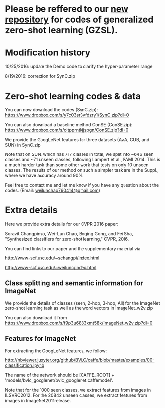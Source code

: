 # Please be reffered to our [new repository](https://github.com/pujols/Zero-shot-learning-journal) for codes of generalized zero-shot learning (GZSL).

# Modification history
10/25/2016: update the Demo code to clarify the hyper-parameter range

8/19/2016: correction for SynC.zip

# Zero-shot learning codes & data
You can now download the codes (SynC.zip):
https://www.dropbox.com/s/y7c03sr3vfdzry1/SynC.zip?dl=0

You can also download a baseline method ConSE (ConSE.zip):
https://www.dropbox.com/s/oltpprntkjjspgn/ConSE.zip?dl=0

We provide the GoogLeNet features for three datasets (AwA, CUB, and SUN) in SynC.zip.

Note that on SUN, which has 717 classes in total, we split into ~646 seen classes and ~71 unseen classes, following Lampert et al., PAMI 2014. This is a much harder task than some other work that tests on only 10 unseen classes. The results of our method on such a simpler task are in the Suppl., where we have accuracy around 90%.

Feel free to contact me and let me know if you have any question about the codes.
(Email: weilunchao760414@gmail.com)

# Extra details
Here we provide extra details for our CVPR 2016 paper:

Soravit Changpinyo, Wei-Lun Chao, Boqing Gong, and Fei Sha, "Synthesized classifiers for zero-shot learning," CVPR, 2016.

You can find links to our paper and the supplementary material via

http://www-scf.usc.edu/~schangpi/index.html

http://www-scf.usc.edu/~weilunc/index.html

## Class splitting and semantic information for ImageNet
We provide the details of classes (seen, 2-hop, 3-hop, All) for the ImageNet zero-shot learning task as well as the word vectors in ImageNet_w2v.zip

You can also download it from https://www.dropbox.com/s/f9p3u6883xmt58k/ImageNet_w2v.zip?dl=0

## Features for ImageNet
For extracting the GoogLeNet features, we follow:

http://nbviewer.jupyter.org/github/BVLC/caffe/blob/master/examples/00-classification.ipynb

The name of the network should be [CAFFE_ROOT] + 'models/bvlc_googlenet/bvlc_googlenet.caffemodel'.

Note that for the 1000 seen classes, we extract features from images in ILSVRC2012. For the 20842 unseen classes, we extract features from images in ImageNet2011release.
